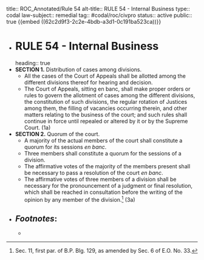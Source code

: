 title:: ROC_Annotated/Rule 54
alt-title:: RULE 54 - Internal Business
type:: codal
law-subject:: remedial
tag:: #codal/roc/civpro
status:: active
public:: true
{{embed ((62c2d9f3-2c2e-4bdb-a3d1-0c191ba523ca))}}

- # RULE 54 - Internal Business
  heading:: true
- **SECTION 1.** Distribution of cases among divisions.
	- All the cases of the Court of Appeals shall be allotted among the different divisions thereof for hearing and decision.
	- The Court of Appeals, sitting en banc, shall make proper orders or rules to govern the allotment of cases among the different divisions, the constitution of such divisions, the regular rotation of Justices among them, the filling of vacancies occurring therein, and other matters relating to the business of the court; and such rules shall continue in force until repealed or altered by it or by the Supreme Court. (1a)
- **SECTION 2.** Quorum of the court.
	- A majority of the actual members of the court shall constitute a quorum for its sessions *en banc*.
	- Three members shall constitute a quorum for the sessions of a division.
	- The affirmative votes of the majority of the members present shall be necessary to pass a resolution of the court *en banc*.
	- The affirmative votes of three members of a division shall be necessary for the pronouncement of a judgment or final resolution, which shall be reached in consultation before the writing of the opinion by any member of the division.[^1] (3a)
- ## _Footnotes_:
	- [^1]: Sec. 11, first par. of B.P. Blg. 129, as amended by Sec. 6 of E.O. No. 33.
